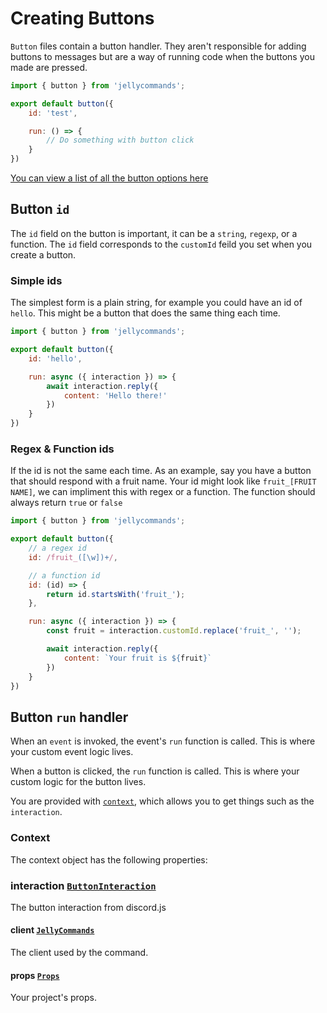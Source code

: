 # Creating Buttons

`Button` files contain a button handler. They aren't responsible for adding buttons to messages but are a way of running code when the buttons you made are pressed.

```js
import { button } from 'jellycommands';

export default button({
    id: 'test',

    run: () => {
        // Do something with button click
    }
})
```

[You can view a list of all the button options here](/api/buttons#options)

## Button `id`

The `id` field on the button is important, it can be a `string`, `regexp`, or a function. The `id` field corresponds to the `customId` feild you set when you create a button.

### Simple ids

The simplest form is a plain string, for example you could have an id of `hello`. This might be a button that does the same thing each time.

```js
import { button } from 'jellycommands';

export default button({
    id: 'hello',

    run: async ({ interaction }) => {
        await interaction.reply({
            content: 'Hello there!'
        })
    }
})
```

### Regex & Function ids

If the id is not the same each time. As an example, say you have a button that should respond with a fruit name. Your id might look like `fruit_[FRUIT NAME]`, we can impliment this with regex or a function. The function should always return `true` or `false`

```js
import { button } from 'jellycommands';

export default button({
    // a regex id
    id: /fruit_([\w])+/,

    // a function id
    id: (id) => {
        return id.startsWith('fruit_');
    },

    run: async ({ interaction }) => {
        const fruit = interaction.customId.replace('fruit_', '');

        await interaction.reply({
            content: `Your fruit is ${fruit}`
        })
    }
})
```

## Button `run` handler

When an `event` is invoked, the event's `run` function is called.  This is where your custom event logic lives.

When a button is clicked, the `run` function is called. This is where your custom logic for the button lives.

You are provided with [`context`](/guide/buttons/files.html#context), which allows you to get things such as the `interaction`.

### Context

The context object has the following properties:

### interaction [`ButtonInteraction`](https://discord.js.org/#/docs/discord.js/main/class/ButtonInteraction)

The button interaction from discord.js

#### client [`JellyCommands`](/api/client)

The client used by the command.

#### props [`Props`](/api/props)

Your project's props.